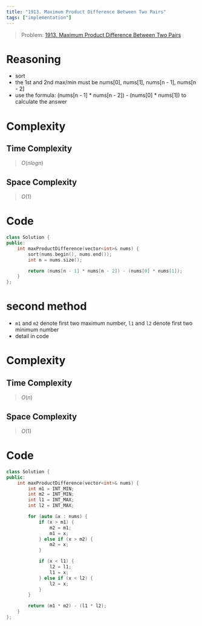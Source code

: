 ```yaml
---
title: "1913. Maximum Product Difference Between Two Pairs"
tags: ["implementation"]
---
```


> Problem: [1913. Maximum Product Difference Between Two Pairs](https://leetcode.com/problems/maximum-product-difference-between-two-pairs/description/?envType=daily-question&envId=2023-12-18)

# Reasoning 
- sort 
- the 1st and 2nd max/min must be nums[0], nums[1], nums[n - 1], nums[n - 2]
- use the formula: (nums[n - 1] * nums[n - 2]) - (nums[0] * nums[1]) to calculate the answer

# Complexity
## Time Complexity
> $O(nlogn)$
## Space Complexity
> $O(1)$

# Code
```cpp
class Solution {
public:
    int maxProductDifference(vector<int>& nums) {
        sort(nums.begin(), nums.end());
        int n = nums.size();

        return (nums[n - 1] * nums[n - 2]) - (nums[0] * nums[1]);
    }
};
```

# second method
- `m1` and `m2` denote first two maximum number, `l1` and `l2` denote first two minimum number
- detail in code

# Complexity
## Time Complexity
> $O(n)$
## Space Complexity
> $O(1)$

# Code
```cpp
class Solution {
public:
    int maxProductDifference(vector<int>& nums) {
        int m1 = INT_MIN;
        int m2 = INT_MIN;
        int l1 = INT_MAX;
        int l2 = INT_MAX;

        for (auto &x : nums) {
            if (x > m1) {
                m2 = m1;
                m1 = x;
            } else if (x > m2) {
                m2 = x;
            } 

            if (x < l1) {
                l2 = l1;
                l1 = x;
            } else if (x < l2) {
                l2 = x;
            }
        }

        return (m1 * m2) - (l1 * l2);
    }
};
```

